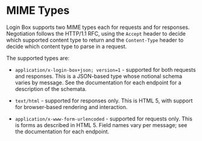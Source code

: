 # MIME Types

Login Box supports two MIME types each for requests and for responses.
Negotiation follows the HTTP/1.1 RFC, using the `Accept` header to decide which
supported content type to return and the `Content-Type` header to decide which
content type to parse in a request.

The supported types are:

* `application/x-login-box+json; version=1` - supported for both requests and
    responses. This is a JSON-based type whose notional schema varies by
    message. See the documentation for each endpoint for a description of the
    schemata.

* `text/html` - supported for responses only. This is HTML 5, with support for
    browser-based rendering and interaction.

* `application/x-www-form-urlencoded` - supported for requests only. This is
    forms as described in HTML 5. Field names vary per message; see the
    documentation for each endpoint.
